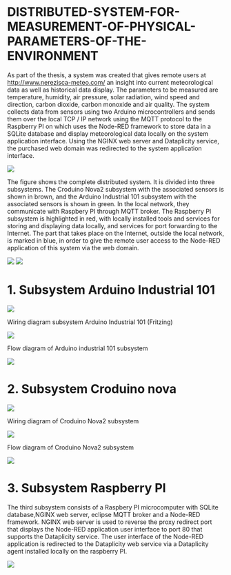 # DISTRIBUTED-SYSTEM-FOR-MEASUREMENT-OF-PHYSICAL-PARAMETERS-OF-THE-ENVIRONMENT

As part of the thesis, a system was created that gives remote users at http://www.nerezisca-meteo.com/ an insight into
current meteorological data as well as historical data display. The parameters to be measured are temperature, humidity, air
pressure, solar radiation, wind speed and direction, carbon dioxide, carbon monoxide and air quality. The system collects
data from sensors using two Arduino microcontrollers and sends them over the local TCP / IP network using the MQTT
protocol to the Raspberry PI on which uses the Node-RED framework to store data in a SQLite database and display
meteorological data locally on the system application interface. Using the NGINX web server and Dataplicity service, the
purchased web domain was redirected to the system application interface.

![](Images/Meteopostaja%20kompl%20prikaz.png)

The figure shows the complete distributed system. It is divided into three subsystems. The Croduino Nova2 subsystem with the associated sensors is shown in brown, and the Arduino Industrial 101 subsystem with the associated sensors is shown in green. In the local network, they communicate with Raspbery PI through MQTT broker. The Raspberry PI subsystem is highlighted in red, with locally installed tools and services for storing and displaying data locally, and services for port forwarding to the Internet. The part that takes place on the Internet, outside the local network, is marked in blue, in order to give the remote user access to the Node-RED application of this system via the web domain.

![](Images/trenutna%20mjerenja.png)
![](Images/podaci%20iz%20prošlosti.png)

# 1.  Subsystem Arduino Industrial 101



![](Images/fritzing%20ind.png)

Wiring diagram subsystem Arduino Industrial 101 (Fritzing)

![](Images/blok%20ind.png)

Flow diagram of  Arduino industrial 101 subsystem

![](Images/WhatsApp%20Image%202020-09-21%20at%2015.54.08%20(1).jpeg)

# 2.  Subsystem Croduino nova

![](Images/frizing%20nova.png)

Wiring diagram of Croduino Nova2 subsystem

![](Images/blok%20nova.png)

Flow diagram of Croduino Nova2 subsystem

![](Images/WhatsApp%20Image%202020-09-21%20at%2015.54.07%20(1).jpeg)

# 3.  Subsystem Raspberry PI

The third subsystem consists of a Raspbery PI microcomputer with SQLite database,NGINX web server, eclipse MQTT broker and a Node-RED framework.
NGINX web server is used to reverse the proxy redirect port that displays the Node-RED application user interface to port 80 that supports the Dataplicity service. The user interface of the Node-RED application is redirected to the Dataplicity web service via a Dataplicity agent installed locally on the raspberry PI.


![](Images/blok%20rasp.png)

